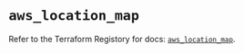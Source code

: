 # `aws_location_map`

Refer to the Terraform Registory for docs: [`aws_location_map`](https://registry.terraform.io/providers/hashicorp/aws/4.66.1/docs/resources/location_map).
